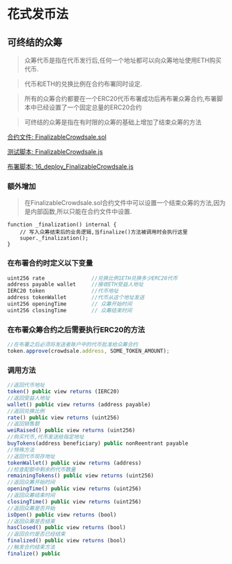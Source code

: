 # 花式发币法

## 可终结的众筹
> 众筹代币是指在代币发行后,任何一个地址都可以向众筹地址使用ETH购买代币.

> 代币和ETH的兑换比例在合约布署同时设定.

> 所有的众筹合约都要在一个ERC20代币布署成功后再布署众筹合约,布署脚本中已经设置了一个固定总量的ERC20合约

> 可终结的众筹是指在有时限的众筹的基础上增加了结束众筹的方法

[合约文件: FinalizableCrowdsale.sol](https://github.com/darrenli6/MintCoin/blob/master/contracts/Crowdsale/FinalizableCrowdsale.sol)

[测试脚本: FinalizableCrowdsale.js](https://github.com/darrenli6/MintCoin/blob/master/test/Crowdsale/FinalizableCrowdsale.js)

[布署脚本: 16_deploy_FinalizableCrowdsale.js](https://github.com/darrenli6/MintCoin/blob/master/migrations/16_deploy_FinalizableCrowdsale.js)

### 额外增加
> 在FinalizableCrowdsale.sol合约文件中可以设置一个结束众筹的方法,因为是内部函数,所以只能在合约文件中设置.
```
function _finalization() internal {
    // 写入众筹结束后的业务逻辑,当finalize()方法被调用时会执行这里
    super._finalization();
}
```

### 在布署合约时定义以下变量
```javascript
uint256 rate               //兑换比例1ETH兑换多少ERC20代币
address payable wallet     //接收ETH受益人地址
IERC20 token               //代币地址
address tokenWallet        //代币从这个地址发送
uint256 openingTime        // 众筹开始时间
uint256 closingTime        // 众筹结束时间
```
### 在布署众筹合约之后需要执行ERC20的方法
```javascript
//在布署之后必须将发送者账户中的代币批准给众筹合约
token.approve(crowdsale.address, SOME_TOKEN_AMOUNT);
```
### 调用方法
```javascript
//返回代币地址
token() public view returns (IERC20)          
//返回受益人地址              
wallet() public view returns (address payable)              
//返回兑换比例
rate() public view returns (uint256) 
//返回销售额
weiRaised() public view returns (uint256)         
//购买代币,代币发送给指定地址          
buyTokens(address beneficiary) public nonReentrant payable  
//特殊方法
//返回代币现存地址
tokenWallet() public view returns (address)                 
//检查配额中剩余的代币数量
remainingTokens() public view returns (uint256)
//返回众筹开始时间
openingTime() public view returns (uint256)
//返回众筹结束时间
closingTime() public view returns (uint256)
//返回众筹是否开始
isOpen() public view returns (bool)
//返回众筹是否结束
hasClosed() public view returns (bool)
//返回合约是否已经结束
finalized() public view returns (bool)
//触发合约结束方法
finalize() public
```
